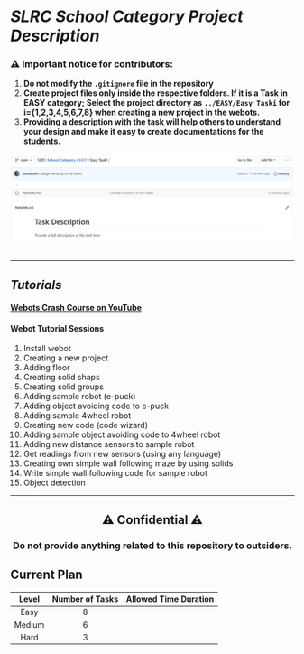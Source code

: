 # *SLRC School Category Project Description* 

### ⚠ Important notice for contributors:

1. **Do not modify the `.gitignore` file in the repository**
2. **Create project files only inside the respective folders. If it is a Task in EASY category; Select the project directory as `../EASY/Easy Taski` for i={1,2,3,4,5,6,7,8} when creating a new project in the webots.**
3. **Providing a description with the task will help others to understand your design and make it easy to create documentations for the students.**

![](https://github.com/ENTC18/SLRC-School-Category/blob/main/task-description.JPG)

---

## *Tutorials*

#### [Webots Crash Course on YouTube](https://youtube.com/playlist?list=PLt69C9MnPchkLuNNc4q9SeMFA96_v4THJ)

#### Webot Tutorial Sessions

1. Install webot
2. Creating a new project
3. Adding floor
4. Creating solid shaps
5. Creating solid groups
6. Adding sample robot (e-puck)
7. Adding object avoiding code to e-puck
8. Adding sample 4wheel robot
9. Creating new code (code wizard)
10. Adding sample object avoiding code to 4wheel robot
11. Adding new distance sensors to sample robot
12. Get readings from new sensors (using any language)
13. Creating own simple wall following maze by using solids
14. Write simple wall following code for sample robot
15. Object detection

---

 <h2 align="center">⚠ Confidential ⚠</h2>
 <h3 align="center">Do not provide anything related to this repository to outsiders.</h3>


## Current Plan

|Level|Number of Tasks|Allowed Time Duration|
|:----:|:---:|:---:|
|Easy|8||
|Medium|6||
|Hard|3||
